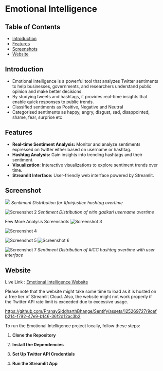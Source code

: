 # Emotional Intelligence

## Table of Contents
- [Introduction](#introduction)
- [Features](#features)
- [Screenshots](#screenshots)
- [Website](#website)

## Introduction

- Emotional Intelligence is a powerful tool that analyzes Twitter sentiments to help businesses, governments, and researchers understand public opinion and make better decisions. 
- By studying tweets and hashtags, it provides real-time insights that enable quick responses to public trends.
- Classified sentiments as  Positive, Negative and Neutral
- Categorised sentiments as happy, angry, disgust, sad, disappointed, shame, fear, surprise etc
## Features

- **Real-time Sentiment Analysis:** Monitor and analyze sentiments expressed on twitter either based on username or hashtag.
- **Hashtag Analysis:** Gain insights into trending hashtags and their sentiment.
- **Visualization:** Interactive visualizations to explore sentiment trends over time.
- **Streamlit Interface:** User-friendly web interface powered by Streamlit.

## Screenshot

![](https://firebasestorage.googleapis.com/v0/b/nearme-bc024.appspot.com/o/ei%2Fnewplot.png?alt=media&token=f1590610-c52b-4957-915d-90b74add0834)
*Sentiment Distribution for #fairjustice hashtag overtime*

![Screenshot 2](https://firebasestorage.googleapis.com/v0/b/nearme-bc024.appspot.com/o/ei%2Fnewplot%20(7).png?alt=media&token=cbeedb9e-847c-4c2b-b8dc-292dd5b538e5)
*Sentiment Distribution of nitin gadkari username overtime*

Few More Analysis Screenshots
![Screenshot 3](https://firebasestorage.googleapis.com/v0/b/nearme-bc024.appspot.com/o/ei%2Fnewplot%20(1).png?alt=media&token=4548abc4-12c9-4d1b-9996-2f938d08d666)

![Screenshot 4](https://firebasestorage.googleapis.com/v0/b/nearme-bc024.appspot.com/o/ei%2Fnewplot%20(2).png?alt=media&token=1c74015d-054a-47cc-ad8e-a7ac26dd426c)

![Screenshot 5](https://firebasestorage.googleapis.com/v0/b/nearme-bc024.appspot.com/o/ei%2Fnewplot.png?alt=media&token=1823c6f7-2413-46de-a557-7754b0c216a0)
![Screenshot 6](https://firebasestorage.googleapis.com/v0/b/nearme-bc024.appspot.com/o/ei%2Fnewplot%20(3).png?alt=media&token=d8ef4e13-8e8d-4d87-a827-ae5388104e78)

![Screenshot 7](https://firebasestorage.googleapis.com/v0/b/nearme-bc024.appspot.com/o/ei%2FScreenshot%20from%202024-06-26%2018-49-58.png?alt=media&token=a8d9859f-10ec-4b69-a4d0-42da74593b80)
*Sentiment Distribution of #ICC hashtag overtime with user interface*

## Website

Live Link : 
[Emotional Intelligence Website](https://analyzerrr.streamlit.app/)

Please note that the website might take some time to load as it is hosted on a free tier of Streamlit Cloud. Also, the website might not work properly if the Twitter API rate limit is exceeded due to excessive usage.

https://github.com/PranaySiddharthBhange/Sentify/assets/125269727/9cefb214-f792-47e9-b146-36f2d12ac3b2


To run the Emotional Intelligence project locally, follow these steps:

1. **Clone the Repository**

2. **Install the Dependencies**

3. **Set Up Twitter API Credentials**

4. **Run the Streamlit App**
